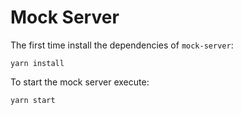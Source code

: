 # Mock Server

The first time install the dependencies of `mock-server`:

```
yarn install
```

To start the mock server execute:

```
yarn start
```
